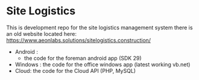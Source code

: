 # Site Logistics 
 This is development repo for the site logistics management system
there is an old website located here:
https://www.aeonlabs.solutions/sitelogistics.construction/

- Android : 
   - the code for the foreman android app (SDK 29)
- Windows : the code for the office windows app (latest working vb.net)
- Cloud: the code for the Cloud API (PHP, MySQL)
